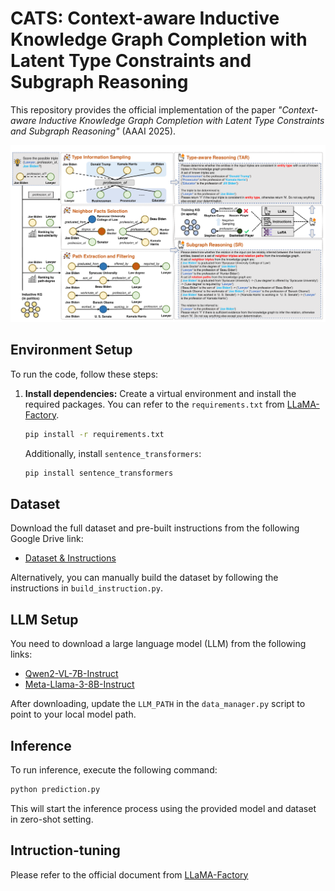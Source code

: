 # CATS: Context-aware Inductive Knowledge Graph Completion with Latent Type Constraints and Subgraph Reasoning

This repository provides the official implementation of the paper *"Context-aware Inductive Knowledge Graph Completion with Latent Type Constraints and Subgraph Reasoning"* (AAAI 2025).

![CATS](CATS.png)

## Environment Setup

To run the code, follow these steps:

1. **Install dependencies:**
   Create a virtual environment and install the required packages. You can refer to the `requirements.txt` from [LLaMA-Factory](https://github.com/hiyouga/LLaMA-Factory/blob/main/requirements.txt).

   ```bash
   pip install -r requirements.txt
   ```

   Additionally, install `sentence_transformers`:

   ```bash
   pip install sentence_transformers
   ```

## Dataset

Download the full dataset and pre-built instructions from the following Google Drive link:

- [Dataset & Instructions](https://drive.google.com/drive/folders/17C3BsllCWy_TK3B5WwCjxPQo2heuLJPz?usp=drive_link)

Alternatively, you can manually build the dataset by following the instructions in `build_instruction.py`.

## LLM Setup

You need to download a large language model (LLM) from the following links:

- [Qwen2-VL-7B-Instruct](https://huggingface.co/Qwen/Qwen2-VL-7B-Instruct)
- [Meta-Llama-3-8B-Instruct](https://huggingface.co/meta-llama/Meta-Llama-3-8B-Instruct)

After downloading, update the `LLM_PATH` in the `data_manager.py` script to point to your local model path.

## Inference

To run inference, execute the following command:

```bash
python prediction.py
```

This will start the inference process using the provided model and dataset in zero-shot setting.


## Intruction-tuning

Please refer to the official document from [LLaMA-Factory](https://github.com/hiyouga/LLaMA-Factory/.)